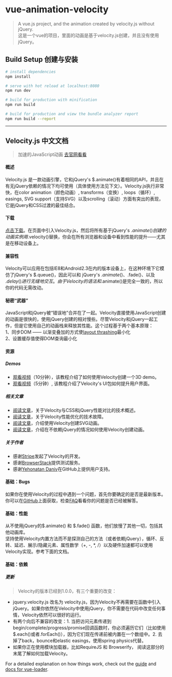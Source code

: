 # vue-animation-velocity

> A vue.js project, and the animation created by velocity.js without jQuery.  
> 这是一个vue的项目，里面的动画是基于velocity.js创建，并且没有使用jQuery。

## Build Setup 创建与安装

``` bash
# install dependencies
npm install

# serve with hot reload at localhost:8080
npm run dev

# build for production with minification
npm run build

# build for production and view the bundle analyzer report
npm run build --report
```
---

## Velocity.js 中文文档

> 加速的JavaScript动画  [去官网看看](http://velocityjs.org/)

#### 概述  
Velocity.js 是一款动画引擎，它和jQuery's $.animate()有着相同的API，并且在有无jQuery依赖的情况下均可使用（具体使用方法见下文）。Velocity.js执行非常快，在color animation（颜色动画）, transforms（变换）, loops（循环）, easings, SVG support（支持SVG）以及scrolling（滚动）方面有突出的表现，它是jQuery和CSS过渡的最佳结合。

#### 下载
[点击下载](https://raw.githubusercontent.com/julianshapiro/velocity/master/velocity.min.js)。在页面中引入Velocity.js，然后将所有基于jQuery's $.animate()创建的动画实例用$.velocity()替换，你会在所有浏览器和设备中看到性能的提升——尤其是在移动设备上。

#### 兼容性
Velocity可以应用在包括IE8和Android2.3在内的版本设备上，在这种环境下它模仿了jQuery's $.queue()，因此可以和 jQuery's $.animate()、$.fade()、以及 $.delay()进行无缝地交互。由于Velocity的语法和$.animate()是完全一致的，所以你的代码无需改动。

#### 秘密“武器”
JavaScript和jQuery被“错误地”合并在了一起。Velocity直接使用JavaScript创建的动画是很快的，使用jQuery创建的相对慢些。尽管Velocity和jQuery一起工作，但是它使用自己的动画栈来释放其性能。这个过程基于两个基本原理：  
1、同步DOM —— 以渐变叠加的方式使[layout thrashing](http://wilsonpage.co.uk/preventing-layout-thrashing/)最小化  
2、设置缓存值使得DOM查询最小化

#### 资源

##### Demos
+ [观看视频](https://www.youtube.com/watch?v=MDLiVB6g2NY&hd=1)（10分钟），该教程介绍了如何使用Velocity创建一个3D demo。  
+ [观看视频](https://www.youtube.com/watch?v=CdwvR6a39Tg&hd=1)（5分钟）, 该教程介绍了Velocity's UI包如何提升用户界面。  

##### 相关文章
+ [阅读文章](http://davidwalsh.name/css-js-animation)，关于Velocity与CSS和jQuery性能对比的技术概述。  
+ [阅读文章](http://www.sitepoint.com/incredibly-fast-ui-animation-using-velocity-js/)，关于Velocity性能优化的技术故障。  
+ [阅读文章](http://davidwalsh.name/svg-animation)，介绍使用Velocity创建SVG动画。 
+ [阅读文章](http://www.smashingmagazine.com/2014/09/04/animating-without-jquery/)，介绍在不依赖jQuery的情况如何使用Velocity创建动画。

##### 关于作者
+ 感谢[Stripe](https://stripe.com/blog/stripe-open-source-retreat)发起了Velocity的开发。  
+ 感谢[BrowserStack](http://browserstack.com/)提供测试服务。  
+ 感谢[Yehonatan Daniv](https://github.com/ydaniv)在GitHub上提供用户支持。  

#### 基础：Bugs
如果你在使用Velocity的过程中遇到一个问题，首先你要确定的是否是最新版本。你可以在[GitHub](http://github.com/julianshapiro/velocity)上面获取，检查[FAQ](https://github.com/julianshapiro/velocity/issues/47)看看你的问题是否已经被解答。

#### 基础：性能
从不使用jQuery的$.animate() 和 $.fade() 函数，他们放慢了其他一切，包括其他动画库。  
坚持使用Velocity内置方法而不是探测自己的方法（或者依赖jQuery），循环、反转、延迟、展示/隐藏元素、属性数学（+, -, *, /）以及硬件加速都可以使用Velocity实现。参考下面的文档。

#### 基础：依赖
##### 更新 
> Velocity的版本已经到1.0.0，有三个重要的改变：  
+ jquery.velocity.js 改名为 velocity.js，因为Velocity不再需要在函数中引入jQuery。如果你依然在Velocity中使用jQuery，你不需要在代码中改变任何事情，Velocity依然可以很好的运行。  
+ 有两个向后不兼容的改变：1. 当把访问元素传递到begin/complete/progress/promise回调函数时，你必须遍历它们（比如使用$.each()或者.forEach()），因为它们现在传递前被内置在一个数组中。2. 去掉了back，bounce和elastic easings，使用spring physics代替。
+ 如果你正在使用模块加载器，比如RequireJS 和 Browserify， 阅读这部分的末尾了解如何加载Velocity。

For a detailed explanation on how things work, check out the [guide](http://vuejs-templates.github.io/webpack/) and [docs for vue-loader](http://vuejs.github.io/vue-loader).
